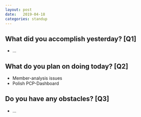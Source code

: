 ```yaml
---
layout:	post
date:	2019-04-18
categories:	standup
---
```

## What did you accomplish yesterday? [Q1]

- ...

## What do you plan on doing today? [Q2]

- Member-analysis issues
- Polish PCP-Dashboard

## Do you have any obstacles? [Q3]

- ...